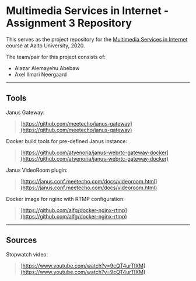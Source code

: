 # Multimedia Services in Internet - Assignment 3 Repository

This serves as the project repository for the [Multimedia Services in Internet](https://mycourses.aalto.fi/course/view.php?id=28185) course at Aalto University, 2020.

The team/pair for this project consists of:
- Alazar Alemayehu Abebaw
- Axel Ilmari Neergaard

---

## Tools

Janus Gateway:
> [https://github.com/meetecho/janus-gateway](https://github.com/meetecho/janus-gateway)

Docker build tools for pre-defined Janus instance:
> [https://github.com/atyenoria/janus-webrtc-gateway-docker](https://github.com/atyenoria/janus-webrtc-gateway-docker)

Janus VideoRoom plugin:
> [https://janus.conf.meetecho.com/docs/videoroom.html](https://janus.conf.meetecho.com/docs/videoroom.html)

Docker image for nginx with RTMP configuration:
> [https://github.com/alfg/docker-nginx-rtmp](https://github.com/alfg/docker-nginx-rtmp)

---

## Sources

Stopwatch video:
> [https://www.youtube.com/watch?v=9cQT4urTlXM](https://www.youtube.com/watch?v=9cQT4urTlXM)
